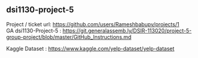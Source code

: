 ## dsi1130-project-5
Project / ticket url:  https://github.com/users/Rameshbabupv/projects/1 <br>
GA dsi1130-Project-5 : https://git.generalassemb.ly/DSIR-113020/project-5-group-project/blob/master/GitHub_Instructions.md


Kaggle Dataset : 
https://www.kaggle.com/yelp-dataset/yelp-dataset